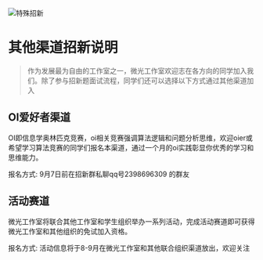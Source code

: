 ![特殊招新](https://pic.imgdb.cn/item/64c49ea91ddac507ccf8614b.jpg)

# 其他渠道招新说明

> 作为发展最为自由的工作室之一，微光工作室欢迎志在各方向的同学加入我们。除了参与招新题面试流程，同学们还可以选择以下方式通过其他渠道加入

## OI爱好者渠道

OI即信息学奥林匹克竞赛，oi相关竞赛强调算法逻辑和问题分析思维，欢迎oier或希望学习算法竞赛的同学们报名本渠道，通过一个月的oi实践彰显你优秀的学习和思维能力。

报名方式: 9月7日前在招新群私聊qq号2398696309 的群友

## 活动赛道

微光工作室将联合其他工作室和学生组织举办一系列活动，完成活动赛道即可获得微光工作室和其他组织的免试加入资格。

报名方式: 活动信息将于8-9月在微光工作室和其他联合组织渠道放出，欢迎关注